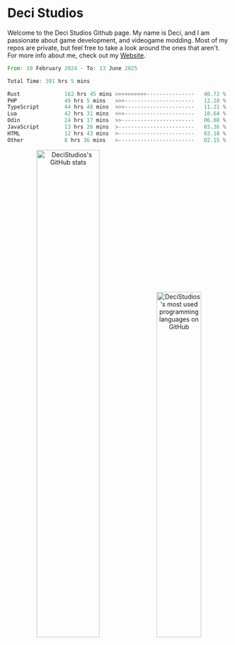 # Deci Studios
Welcome to the Deci Studios Github page. My name is Deci, and I am passionate about game development, and videogame modding. Most of my repos are private, but feel free to take a look around the ones that aren't.
For more info about me, check out my <a href="https://decidev.co.uk" target="_blank">Website</a>.
<!--START_SECTION:waka-->

```rust
From: 10 February 2024 - To: 13 June 2025

Total Time: 391 hrs 5 mins

Rust              162 hrs 45 mins >>>>>>>>>>---------------   40.72 %
PHP               49 hrs 5 mins   >>>----------------------   12.28 %
TypeScript        44 hrs 48 mins  >>>----------------------   11.21 %
Lua               42 hrs 31 mins  >>>----------------------   10.64 %
Odin              24 hrs 17 mins  >>-----------------------   06.08 %
JavaScript        13 hrs 26 mins  >------------------------   03.36 %
HTML              12 hrs 43 mins  >------------------------   03.18 %
Other             8 hrs 36 mins   >------------------------   02.15 %
```

<!--END_SECTION:waka-->
<p align="center">
  <a href="https://github.com/anuraghazra/github-readme-stats" target="_blank"><img src="https://github-readme-stats.vercel.app/api?username=decistudios&show_icons=true&count_private=true&theme=omni&hide_border=true" alt="DeciStudios's GitHub stats" width="53.1%" /></a>
  <a href="https://github.com/anuraghazra/github-readme-stats" target="_blank"><img width="44.7%" src="https://github-readme-stats.vercel.app/api/top-langs/?username=decistudios&theme=omni&layout=compact&hide_border=true&langs_count=6" alt="DeciStudios's most used programming languages on GitHub" /></a>
</p>


